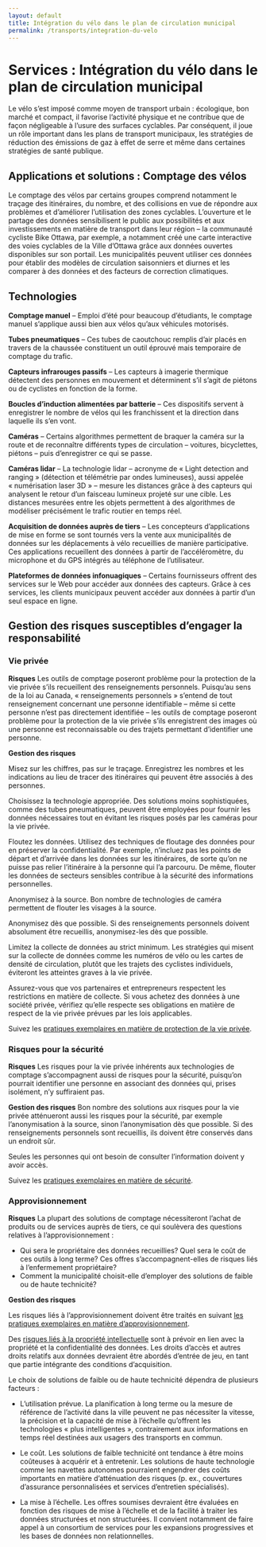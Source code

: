 ```yaml
---
layout: default
title: Intégration du vélo dans le plan de circulation municipal
permalink: /transports/integration-du-velo
---
```

# Services : Intégration du vélo dans le plan de circulation municipal 

Le vélo s’est imposé comme moyen de transport urbain : écologique, bon marché et compact, il favorise l’activité physique et ne contribue que de façon négligeable à l’usure des surfaces cyclables. Par conséquent, il joue un rôle important dans les plans de transport municipaux, les stratégies de réduction des émissions de gaz à effet de serre et même dans certaines stratégies de santé publique.  

## Applications et solutions : Comptage des vélos

Le comptage des vélos par certains groupes comprend notamment le traçage des itinéraires, du nombre, et des collisions en vue de répondre aux problèmes et d’améliorer l’utilisation des zones cyclables. L’ouverture et le partage des données sensibilisent le public aux possibilités et aux investissements en matière de transport dans leur région – la communauté cycliste Bike Ottawa, par exemple, a notamment créé une carte interactive des voies cyclables de la Ville d’Ottawa grâce aux données ouvertes disponibles sur son portail. Les municipalités peuvent utiliser ces données pour établir des modèles de circulation saisonniers et diurnes et les comparer à des données et des facteurs de correction climatiques.

## Technologies 

**Comptage manuel** – Emploi d’été pour beaucoup d’étudiants, le comptage manuel s’applique aussi bien aux vélos qu’aux véhicules motorisés. 

**Tubes pneumatiques** – Ces tubes de caoutchouc remplis d’air placés en travers de la chaussée constituent un outil éprouvé mais temporaire de comptage du trafic.

**Capteurs infrarouges passifs** – Les capteurs à imagerie thermique détectent des personnes en mouvement et déterminent s’il s’agit de piétons ou de cyclistes en fonction de la forme.

**Boucles d’induction alimentées par batterie** – Ces dispositifs servent à enregistrer le nombre de vélos qui les franchissent et la direction dans laquelle ils s’en vont.

**Caméras** – Certains algorithmes permettent de braquer la caméra sur la route et de reconnaître différents types de circulation – voitures, bicyclettes, piétons – puis d’enregistrer ce qui se passe.

**Caméras lidar** – La technologie lidar – acronyme de « Light detection and ranging » (détection et télémétrie par ondes lumineuses), aussi appelée « numérisation laser 3D » – mesure les distances grâce à des capteurs qui analysent le retour d’un faisceau lumineux projeté sur une cible. Les distances mesurées entre les objets permettent à des algorithmes de modéliser précisément le trafic routier en temps réel.

**Acquisition de données auprès de tiers** – Les concepteurs d’applications de mise en forme se sont tournés vers la vente aux municipalités de données sur les déplacements à vélo recueillies de manière participative. Ces applications recueillent des données à partir de l’accéléromètre, du microphone et du GPS intégrés au téléphone de l’utilisateur.  

**Plateformes de données infonuagiques** – Certains fournisseurs offrent des services sur le Web pour accéder aux données des capteurs. Grâce à ces services, les clients municipaux peuvent accéder aux données à partir d’un seul espace en ligne.

## Gestion des risques susceptibles d’engager la responsabilité 

### Vie privée  

**Risques** Les outils de comptage poseront problème pour la protection de la vie privée s’ils recueillent des renseignements personnels. Puisqu’au sens de la loi au Canada, « renseignements personnels » s’entend de tout renseignement concernant une personne identifiable – même si cette personne n’est pas directement identifiée – les outils de comptage poseront problème pour la protection de la vie privée s’ils enregistrent des images où une personne est reconnaissable ou des trajets permettant d’identifier une personne.

**Gestion des risques**   

Misez sur les chiffres, pas sur le traçage. Enregistrez les nombres et les indications au lieu de tracer des itinéraires qui peuvent être associés à des personnes.

Choisissez la technologie appropriée. Des solutions moins sophistiquées, comme des tubes pneumatiques, peuvent être employées pour fournir les données nécessaires tout en évitant les risques posés par les caméras pour la vie privée.

Floutez les données. Utilisez des techniques de floutage des données pour en préserver la confidentialité. Par exemple, n’incluez pas les points de départ et d’arrivée dans les données sur les itinéraires, de sorte qu’on ne puisse pas relier l’itinéraire à la personne qui l’a parcouru. De même, flouter les données de secteurs sensibles contribue à la sécurité des informations personnelles.

Anonymisez à la source. Bon nombre de technologies de caméra permettent de flouter les visages à la source.

Anonymisez dès que possible. Si des renseignements personnels doivent absolument être recueillis, anonymisez-les dès que possible.

Limitez la collecte de données au strict minimum. Les stratégies qui misent sur la collecte de données comme les numéros de vélo ou les cartes de densité de circulation, plutôt que les trajets des cyclistes individuels, éviteront les atteintes graves à la vie privée.

Assurez-vous que vos partenaires et entrepreneurs respectent les restrictions en matière de collecte. Si vous achetez des données à une société privée, vérifiez qu’elle respecte ses obligations en matière de respect de la vie privée prévues par les lois applicables.

Suivez les [pratiques exemplaires en matière de protection de la vie privée](https://cippc-ca.github.io/SmartCityToolkit/privacy.html).

### Risques pour la sécurité 

**Risques**  Les risques pour la vie privée inhérents aux technologies de comptage s’accompagnent aussi de risques pour la sécurité, puisqu’on pourrait identifier une personne en associant des données qui, prises isolément, n’y suffiraient pas.

**Gestion des risques** 
Bon nombre des solutions aux risques pour la vie privée atténueront aussi les risques pour la sécurité, par exemple l’anonymisation à la source, sinon l’anonymisation dès que possible. Si des renseignements personnels sont recueillis, ils doivent être conservés dans un endroit sûr.  

Seules les personnes qui ont besoin de consulter l’information doivent y avoir accès. 

Suivez les [pratiques exemplaires en matière de sécurité](https://cippic-ca.github.io/SmartCityToolkit/security.html).

### Approvisionnement 

**Risques** La plupart des solutions de comptage nécessiteront l’achat de produits ou de services auprès de tiers, ce qui soulèvera des questions relatives à l’approvisionnement :  
* Qui sera le propriétaire des données recueillies? Quel sera le coût de ces outils à long terme? Ces offres s’accompagnent-elles de risques liés à l’enfermement propriétaire? 
* Comment la municipalité choisit-elle d’employer des solutions de faible ou de haute technicité?

**Gestion des risques**   

Les risques liés à l’approvisionnement doivent être traités en suivant [les pratiques exemplaires en matière d’approvisionnement](https://cippic-ca.github.io/SmartCityToolkit/procurement.html).

Des [risques liés à la propriété intellectuelle](https://cippic-ca.github.io/SmartCityToolkit/intellectual-property.html) sont à prévoir en lien avec la propriété et la confidentialité des données. Les droits d’accès et autres droits relatifs aux données devraient être abordés d’entrée de jeu, en tant que partie intégrante des conditions d’acquisition. 

Le choix de solutions de faible ou de haute technicité dépendra de plusieurs facteurs : 

* L’utilisation prévue. La planification à long terme ou la mesure de référence de l’activité dans la ville peuvent ne pas nécessiter la vitesse, la précision et la capacité de mise à l’échelle qu’offrent les technologies « plus intelligentes », contrairement aux informations en temps réel destinées aux usagers des transports en commun. 

* Le coût. Les solutions de faible technicité ont tendance à être moins coûteuses à acquérir et à entretenir. Les solutions de haute technologie comme les navettes autonomes pourraient engendrer des coûts importants en matière d’atténuation des risques (p. ex., couvertures d’assurance personnalisées et services d’entretien spécialisés). 

* La mise à l’échelle. Les offres soumises devraient être évaluées en fonction des risques de mise à l’échelle et de la facilité à traiter les données structurées et non structurées. Il convient notamment de faire appel à un consortium de services pour les expansions progressives et les bases de données non relationnelles. 
